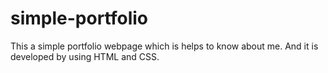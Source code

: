 # simple-portfolio
This a simple portfolio webpage which is helps to know about me. And it is developed by using HTML and CSS.
